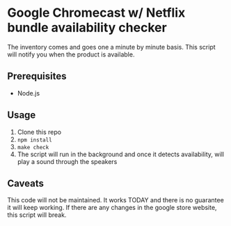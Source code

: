 # Google Chromecast w/ Netflix bundle availability checker

The inventory comes and goes one a minute by minute basis. This script will notify you when the product is available.

## Prerequisites

- Node.js

## Usage

1. Clone this repo
2. `npm install`
3. `make check`
4. The script will run in the background and once it detects availability, will play a sound through the speakers


## Caveats

This code will not be maintained. It works TODAY and there is no guarantee it will keep working. If there are any changes in the google store website, this script will break.